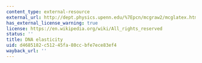 ```yaml
---
content_type: external-resource
external_url: http://dept.physics.upenn.edu/%7Epcn/mcgraw2/mcglatex.html
has_external_license_warning: true
license: https://en.wikipedia.org/wiki/All_rights_reserved
status: ''
title: DNA elasticity
uid: d4685182-c512-45fa-80cc-bfe7ece83ef4
wayback_url: ''
---
```

